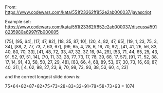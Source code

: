 From: https://www.codewars.com/kata/551f23362ff852e2ab000037/javascript

Example set: https://www.codewars.com/kata/551f23362ff852e2ab000037/discuss#5918235980a6997f7b000005


[75],
[95, 64],
[17, 47, 82],
[18, 35, 87, 10],
[20,  4, 82, 47, 65],
[19,  1, 23, 75,  3, 34],
[88,  2, 77, 73,  7, 63, 67],
[99, 65,  4, 28,  6, 16, 70, 92],
[41, 41, 26, 56, 83, 40, 80, 70, 33],
[41, 48, 72, 33, 47, 32, 37, 16, 94, 29],
[53, 71, 44, 65, 25, 43, 91, 52, 97, 51, 14],
[70, 11, 33, 28, 77, 73, 17, 78, 39, 68, 17, 57],
[91, 71, 52, 38, 17, 14, 91, 43, 58, 50, 27, 29, 48],
[63, 66,  4, 68, 89, 53, 67, 30, 73, 16, 69, 87, 40, 31],
[ 4, 62, 98, 27, 23,  9, 70, 98, 73, 93, 38, 53, 60,  4, 23]

and the correct longest slide down is:

75+64+82+87+82+75+73+28+83+32+91+78+58+73+93 = 1074
